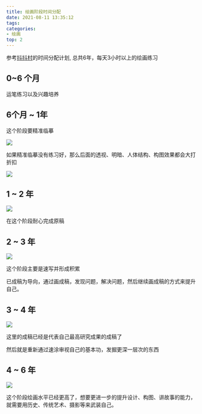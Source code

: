 ```yaml
---
title: 绘画阶段时间分配
date: 2021-08-11 13:35:12
tags:
categories:
- 绘画
top: 2
---
```


参考[抖抖村](https://www.bilibili.com/video/BV1a44y1C7Dj)的时间分配计划, 总共6年，每天3小时以上的绘画练习


## 0~6 个月

运笔练习以及兴趣培养

## 6个月 ~ 1年

这个阶段要精准临摹

![](1.png)

如果精准临摹没有练习好，那么后面的透视、明暗、人体结构、构图效果都会大打折扣

![](2.png)

## 1 ~ 2 年

![](3.png)

在这个阶段耐心完成原稿

## 2 ~ 3 年

![](4.png)

这个阶段主要是速写并形成积累

[](!绘画最适合学习的构图和光影的电影)

已成稿为导向，通过画成稿，发现问题，解决问题，然后继续画成稿的方式来提升自己。

## 3 ~ 4 年

![](5.png)

这里的成稿已经是代表自己最高研究成果的成稿了

然后就是重新通过速涂审视自己的基本功，发掘更深一层次的东西

## 4 ~ 6 年

![](6.png)

这个阶段绘画水平已经更高了，想要更进一步的提升设计、构图、讲故事的能力，就需要用历史、传统艺术、摄影等来武装自己。
